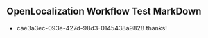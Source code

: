 ## OpenLocalization Workflow Test MarkDown
* cae3a3ec-093e-427d-98d3-0145438a9828 
thanks!<!--HONumber=Mar16_HO2-->
